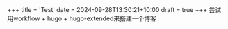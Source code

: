 +++
title = 'Test'
date = 2024-09-28T13:30:21+10:00
draft = true
+++
尝试用workflow + hugo + hugo-extended来搭建一个博客